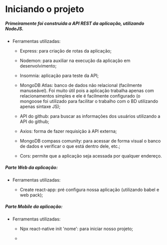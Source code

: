 # Iniciando o projeto

##### Primeiramente foi construida a API REST da aplicação, utilizando NodeJS.

- Ferramentas utilizadas:

  - Express: para criação de rotas da aplicação;

  - Nodemon: para auxiliar na execução da aplicação em desenvolvimento;

  - Insomnia: aplicação para teste da API;

  - MongoDB Atlas: banco de dados não relacional (facilmente manuseável). Foi muito útil pois a aplicação trabalha apenas com relacionamentos simples e ele é facilmente configurado (o mongoose foi utilizado para facilitar o trabalho com o BD utilizando apenas sintaxe JS);

  - API do github: para buscar as informações dos usuários utilizando a API do github;

  - Axios: forma de fazer requisição à API externa;

  - MongoDB compass comunity: para acessar de forma visual o banco de dados e verificar o que está dentro dele, etc.;

  - Cors: permite que a aplicação seja acessada por qualquer endereço.

##### Parte Web da aplicação:

- Ferramentas utilizadas:

  - Create react-app: pré configura nossa aplicação (utilizando babel e web pack);

##### Parte Mobile da aplicação:

- Ferramentas utilizadas:

  - Npx react-native init 'nome': para iniciar nosso projeto;

  -
